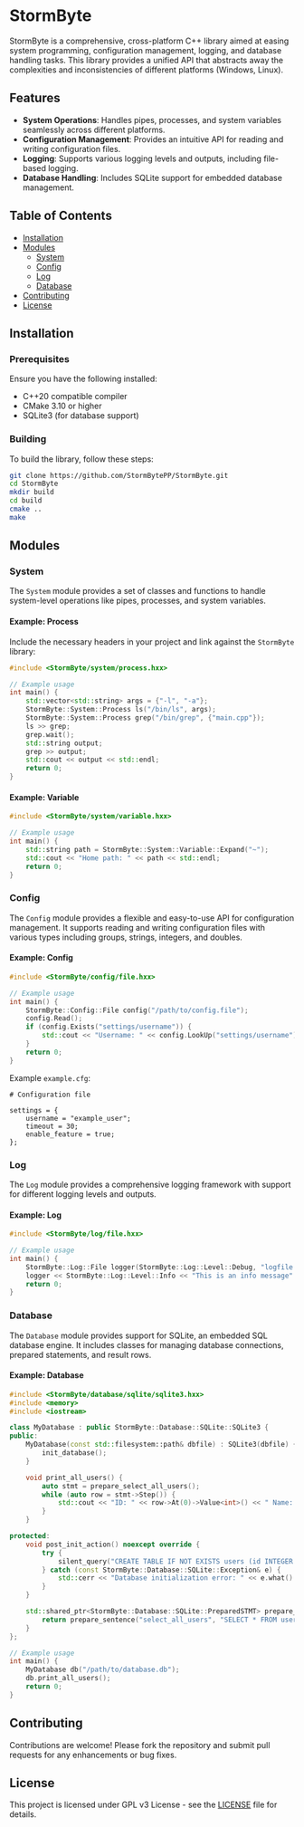 # StormByte

StormByte is a comprehensive, cross-platform C++ library aimed at easing system programming, configuration management, logging, and database handling tasks. This library provides a unified API that abstracts away the complexities and inconsistencies of different platforms (Windows, Linux).

## Features

- **System Operations**: Handles pipes, processes, and system variables seamlessly across different platforms.
- **Configuration Management**: Provides an intuitive API for reading and writing configuration files.
- **Logging**: Supports various logging levels and outputs, including file-based logging.
- **Database Handling**: Includes SQLite support for embedded database management.

## Table of Contents

- [Installation](#installation)
- [Modules](#modules)
  - [System](#system)
  - [Config](#config)
  - [Log](#log)
  - [Database](#database)
- [Contributing](#contributing)
- [License](#license)

## Installation

### Prerequisites

Ensure you have the following installed:

- C++20 compatible compiler
- CMake 3.10 or higher
- SQLite3 (for database support)

### Building

To build the library, follow these steps:

```sh
git clone https://github.com/StormBytePP/StormByte.git
cd StormByte
mkdir build
cd build
cmake ..
make
```

## Modules

### System

The `System` module provides a set of classes and functions to handle system-level operations like pipes, processes, and system variables.

#### Example: Process

Include the necessary headers in your project and link against the `StormByte` library:

```cpp
#include <StormByte/system/process.hxx>

// Example usage
int main() {
    std::vector<std::string> args = {"-l", "-a"};
    StormByte::System::Process ls("/bin/ls", args);
    StormByte::System::Process grep("/bin/grep", {"main.cpp"});
    ls >> grep;
    grep.wait();
    std::string output;
    grep >> output;
    std::cout << output << std::endl;
    return 0;
}
```

#### Example: Variable

```cpp
#include <StormByte/system/variable.hxx>

// Example usage
int main() {
    std::string path = StormByte::System::Variable::Expand("~");
    std::cout << "Home path: " << path << std::endl;
    return 0;
}
```

### Config

The `Config` module provides a flexible and easy-to-use API for configuration management. It supports reading and writing configuration files with various types including groups, strings, integers, and doubles.

#### Example: Config

```cpp
#include <StormByte/config/file.hxx>

// Example usage
int main() {
    StormByte::Config::File config("/path/to/config.file");
    config.Read();
    if (config.Exists("settings/username")) {
        std::cout << "Username: " << config.LookUp("settings/username")->AsString() << std::endl;
    }
    return 0;
}
```

Example `example.cfg`:

```plaintext
# Configuration file

settings = {
    username = "example_user";
    timeout = 30;
    enable_feature = true;
};
```

### Log

The `Log` module provides a comprehensive logging framework with support for different logging levels and outputs.

#### Example: Log

```cpp
#include <StormByte/log/file.hxx>

// Example usage
int main() {
    StormByte::Log::File logger(StormByte::Log::Level::Debug, "logfile.txt");
    logger << StormByte::Log::Level::Info << "This is an info message" << StormByte::Log::endl;
    return 0;
}
```

### Database

The `Database` module provides support for SQLite, an embedded SQL database engine. It includes classes for managing database connections, prepared statements, and result rows.

#### Example: Database

```cpp
#include <StormByte/database/sqlite/sqlite3.hxx>
#include <memory>
#include <iostream>

class MyDatabase : public StormByte::Database::SQLite::SQLite3 {
public:
    MyDatabase(const std::filesystem::path& dbfile) : SQLite3(dbfile) {
        init_database();
    }

    void print_all_users() {
        auto stmt = prepare_select_all_users();
        while (auto row = stmt->Step()) {
            std::cout << "ID: " << row->At(0)->Value<int>() << " Name: " << row->At(1)->Value<std::string>() << std::endl;
        }
    }

protected:
    void post_init_action() noexcept override {
        try {
            silent_query("CREATE TABLE IF NOT EXISTS users (id INTEGER PRIMARY KEY, name TEXT NOT NULL)");
        } catch (const StormByte::Database::SQLite::Exception& e) {
            std::cerr << "Database initialization error: " << e.what() << std::endl;
        }
    }

    std::shared_ptr<StormByte::Database::SQLite::PreparedSTMT> prepare_select_all_users() {
        return prepare_sentence("select_all_users", "SELECT * FROM users");
    }
};

// Example usage
int main() {
    MyDatabase db("/path/to/database.db");
    db.print_all_users();
    return 0;
}
```

## Contributing

Contributions are welcome! Please fork the repository and submit pull requests for any enhancements or bug fixes.

## License

This project is licensed under GPL v3 License - see the [LICENSE](LICENSE) file for details.
